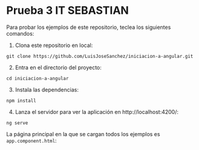 # Prueba 3 IT SEBASTIAN

Para probar los ejemplos de este repositorio, teclea los siguientes comandos:

1. Clona este repositorio en local:

```console
git clone https://github.com/LuisJoseSanchez/iniciacion-a-angular.git
```

2. Entra en el directorio del proyecto:

```console
cd iniciacion-a-angular
```

3. Instala las dependencias:

```console
npm install
```

4. Lanza el servidor para ver la aplicación en http://localhost:4200/:

```console
ng serve
```

La página principal en la que se cargan todos los ejemplos es `app.component.html`:
